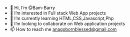 - 👋 Hi, I’m @Bam-Barry
- 👀 I’m interested in Full stack Web App projects
- 🌱 I’m currently learning HTML,CSS,Javascript,Php
- 💞️ I’m looking to collaborate on Web application projects
- 📫 How to reach me anagobornblessed@gmail.com

<!---
Bam-Barry/Bam-Barry is a ✨ special ✨ repository because its `README.md` (this file) appears on your GitHub profile.
You can click the Preview link to take a look at your changes.
--->
